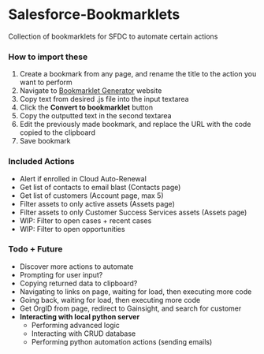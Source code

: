 # Salesforce-Bookmarklets
Collection of bookmarklets for SFDC to automate certain actions


### How to import these
1. Create a bookmark from any page, and rename the title to the action you want to perform
2. Navigate to [Bookmarklet Generator](https://mrcoles.com/bookmarklet/) website
3. Copy text from desired .js file into the input textarea
4. Click the **Convert to bookmarklet** button
5. Copy the outputted text in the second textarea
6. Edit the previously made bookmark, and replace the URL with the code copied to the clipboard
7. Save bookmark


### Included Actions
- Alert if enrolled in Cloud Auto-Renewal
- Get list of contacts to email blast (Contacts page)
- Get list of customers (Account page, max 5)
- Filter assets to only active assets (Assets page)
- Filter assets to only Customer Success Services assets (Assets page)
- WIP: Filter to open cases + recent cases
- WIP: Filter to open opportunities



### Todo + Future
- Discover more actions to automate
- Prompting for user input?
- Copying returned data to clipboard?
- Navigating to links on page, waiting for load, then executing more code
- Going back, waiting for load, then executing more code
- Get OrgID from page, redirect to Gainsight, and search for customer
- **Interacting with local python server**
    - Performing advanced logic
    - Interacting with CRUD database
    - Performing python automation actions (sending emails)


